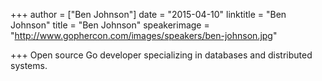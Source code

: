 +++
author = ["Ben Johnson"]
date = "2015-04-10"
linktitle = "Ben Johnson"
title = "Ben Johnson"
speakerimage = "http://www.gophercon.com/images/speakers/ben-johnson.jpg"

+++
Open source Go developer specializing in databases and distributed systems.
